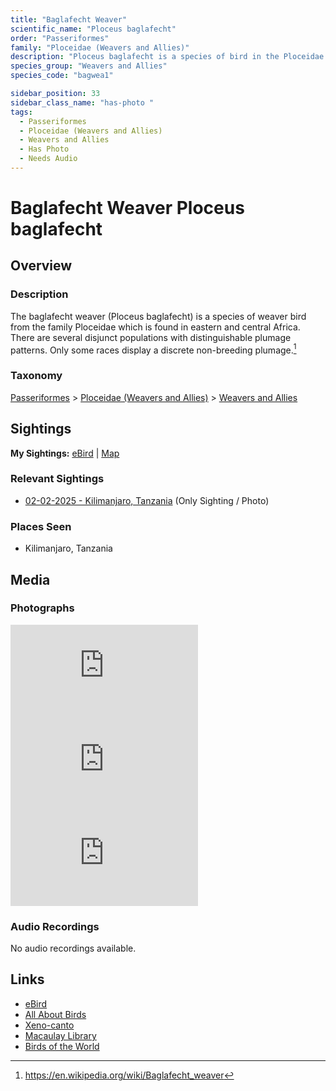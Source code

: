 ```yaml
---
title: "Baglafecht Weaver"
scientific_name: "Ploceus baglafecht"
order: "Passeriformes"
family: "Ploceidae (Weavers and Allies)"
description: "Ploceus baglafecht is a species of bird in the Ploceidae (Weavers and Allies) family. It has been observed 1 times. It has been photographed."
species_group: "Weavers and Allies"
species_code: "bagwea1"

sidebar_position: 33
sidebar_class_name: "has-photo "
tags: 
  - Passeriformes
  - Ploceidae (Weavers and Allies)
  - Weavers and Allies
  - Has Photo
  - Needs Audio
---
```


# Baglafecht Weaver <span className='sci_name'>Ploceus baglafecht</span>

## Overview

### Description
The baglafecht weaver (Ploceus baglafecht) is a species of weaver bird from the family Ploceidae which is found in eastern and central Africa. There are several disjunct populations with distinguishable plumage patterns. Only some races display a discrete non-breeding plumage.[^1]

[^1]: https://en.wikipedia.org/wiki/Baglafecht_weaver

### Taxonomy
[Passeriformes](/tags/passeriformes) > [Ploceidae (Weavers and Allies)](/tags/ploceidae-weavers-and-allies) > [Weavers and Allies](/tags/weavers-and-allies)


## Sightings

**My Sightings:** [eBird](https://ebird.org/lifelist?r=world&time=life&spp=bagwea1) | [Map](/map?species_code=bagwea1)

### Relevant Sightings

* [02-02-2025 - Kilimanjaro, Tanzania](https://ebird.org/checklist/S216358669) (Only Sighting / Photo)

### Places Seen

* Kilimanjaro, Tanzania



## Media
### Photographs
<iframe className="photo_iframe horizontal" src="https://macaulaylibrary.org/asset/631538788/embed" frameBorder="0" allowFullScreen></iframe>
<iframe className="photo_iframe horizontal" src="https://macaulaylibrary.org/asset/631538786/embed" frameBorder="0" allowFullScreen></iframe>
<iframe className="photo_iframe horizontal" src="https://macaulaylibrary.org/asset/631538785/embed" frameBorder="0" allowFullScreen></iframe>

### Audio Recordings
No audio recordings available.

## Links
* [eBird](https://ebird.org/species/bagwea1) 
* [All About Birds](https://www.allaboutbirds.org/guide/bagwea1) 
* [Xeno-canto](https://www.xeno-canto.org/species/ploceus-baglafecht) 
* [Macaulay Library](https://search.macaulaylibrary.org/catalog?taxonCode=bagwea1&sort=rating_rank_desc)
* [Birds of the World](https://birdsoftheworld.org/bow/species/bagwea1)
